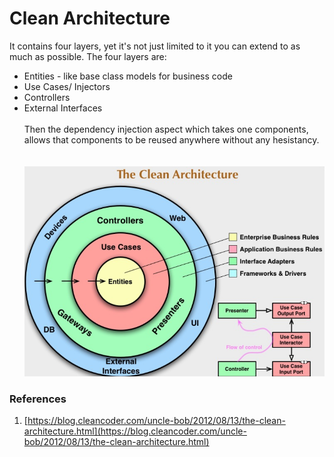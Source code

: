 # Clean Architecture

It contains four layers, yet it's not just limited to it you can extend to as much as possible. The four layers are:

* Entities - like base class models for business code
* Use Cases/ Injectors
* Controllers
* External Interfaces\
  \
  Then the dependency injection aspect which takes one components, allows that components to be reused anywhere without any hesistancy.\
  \
  \
  ![](<../.gitbook/assets/image (13).png>)



### References

1. [https://blog.cleancoder.com/uncle-bob/2012/08/13/the-clean-architecture.html](https://blog.cleancoder.com/uncle-bob/2012/08/13/the-clean-architecture.html)
